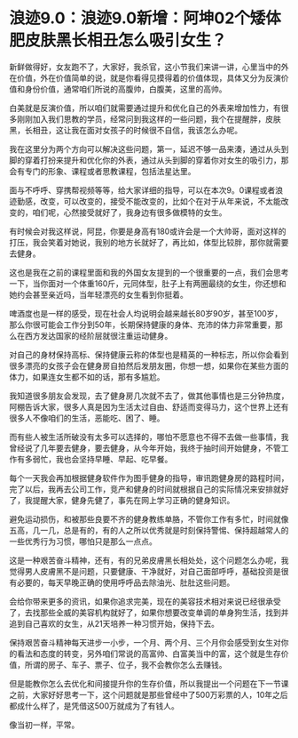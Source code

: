 # 浪迹9.0：浪迹9.0新增：阿坤02个矮体肥皮肤黑长相丑怎么吸引女生？

新鲜做得好，女友跑不了，大家好，我杀官，这小节我们来讲一讲，心里当中的外在价值，外在价值简单的说，就是你看得见摸得着的价值体现，具体又分为反演价值和身份价值，通常咱们所说的高腹帅，白腹美，这里的高帅。

白美就是反演价值，所以咱们就需要通过提升和优化自己的外表来增加性力，有很多刚刚加入我们思教的学员，经常问到我这样的一些问题，我个在提醒胖，皮肤黑，长相丑，这让我在面对女孩子的时候很不自信，我该怎么办呢。

我在这里分为两个方向可以解决这些问题，第一，延迟不够一品来湊，通过从头到脚的穿着打扮来提升和优化你的外表，通过从头到脚的穿着你对女生的吸引力，那会有专门的形象、课程或者思教课程，包括法星达里。

面与不呼呼、穿携帮视频等等，给大家详细的指导，可以在本次9。0课程或者浪迹勤感，改变，可以改变的，接受不能改变的，比如个在对于从年来说，不太能改变的，咱们呢，心然接受就好了，我身边有很多做模特的女生。

有时候会对我这样说，阿昆，你要是身高有180或许会是一个大帅哥，面对这样的打压，我会笑着对她说，我别的地方长就好了，再比如，体型比较胖，那你就需要去健身。

这也是我在之前的课程里面和我的外国女友提到的一个很重要的一点，我们会思考一下，当你面对一个体重160斤，元同体型，肚子上有两圈最绕的女生，你还想和她约会甚至亲近吗，当年轻漂亮的女生看到你挺着。

啤酒度也是一样的感受，现在社会人均说明会越来越长80岁90岁，甚至100岁，那么你很可能会工作分到50年，长期保持健康的身体、充沛的体力非常重要，那么在西方发达国家的经阶层就很注重运动健身。

对自己的身材保持高标、保持健康云称的体型也是精英的一种标志，所以你会看到很多漂亮的女孩子会在健身房自拍然后发朋友圈，你想一想，如果你在某些方面的体力，如果连女生都不如的话，那有多尴尬。

我知道很多朋友会发现，去了健身房几次就不去了，做其他事情也是三分钟热度，阿棚告诉大家，很多人真是因为生活太过自由、舒适而变得马力，这个世界上还有很多人不像咱们的生活，恶能吃、困了、睡。

而有些人被生活所破没有太多可以选择的，哪怕不愿意也不得不去做一些事情，我曾经说了几年要去健身，要去健身，从今年开始，我终于抽时间开始健身，不管工作有多弱忙，我也会坚持早睡、早起、吃早餐。

每个一天我会再加根据健身软件作为图手健身的指导，审讯跑健身房的路程时间，完了以后，我再去公司工作，竞产和健身的时间就根据自己的实际情况来安排就好了，我提醒大家，健身先健了，事先在网上学习正确的健身知识。

避免运动损伤，和被那些良要不齐的健身教练单胳，不管你工作有多忙，时间就像五高，几一几，总是有的，有的人之所以优秀就是时刻保持警惕、保持超越常人的一些优秀行为习惯，哪怕只是那么一点点。

这是一种艰苦奋斗精神，还有，有的兄弟皮膚黑长相处处，这个问题怎么办呢，我觉得男人皮膚黑不是问题，只要健康、干净就好，对自己面部呼呼，基础投资是很有必要的，每天早晚正确的使用呼呼品去除油光、肚肚这些问题。

会给你带来更多的资讯，如果你追求完美，现在的美容技术相对来说已经很承受了，去找那些全威的美容机构就好了，如果你想要改变单调的单身狗生活，找到并追到自己喜欢的女生，从21天培养一种习惯开始，保持下去。

保持艰苦奋斗精神每天进步一小步，一个月、两个月、三个月你会感受到女生对你的看法和态度的转变，另外咱们常说的高富帅、白富美当中的富，这个就是生存价值，所谓的房子、车子、票子、位子，我不会教你怎么去赚钱。

但是能教你怎么去优化和间接提升你的生存价值，所以我提出一个问题在下一节课之前，大家好好思考一下，这个问题就是那些曾经中了500万彩票的人，10年之后都成什么样了，是凭借这500万就成为了有钱人。

像当初一样，平常。